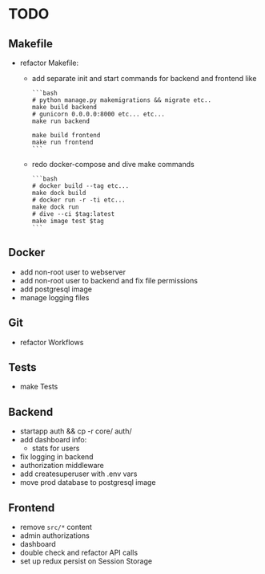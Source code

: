 # TODO

## Makefile

- refactor Makefile:
  - add separate init and start commands for backend and frontend like

        ```bash
        # python manage.py makemigrations && migrate etc..
        make build backend
        # gunicorn 0.0.0.0:8000 etc... etc...
        make run backend

        make build frontend
        make run frontend
        ```

  - redo docker-compose and dive make commands

        ```bash
        # docker build --tag etc...
        make dock build
        # docker run -r -ti etc...
        make dock run
        # dive --ci $tag:latest
        make image test $tag
        ```

## Docker

- add non-root user to webserver
- add non-root user to backend and fix file permissions
- add postgresql image
- manage logging files

## Git

- refactor Workflows

## Tests

- make Tests

## Backend

- startapp auth && cp -r core/ auth/
- add dashboard info:
  - stats for users
- fix logging in backend
- authorization middleware
- add createsuperuser with .env vars
- move prod database to postgresql image

## Frontend

- remove `src/*`  content
- admin authorizations
- dashboard
- double check and refactor API calls
- set up redux persist on Session Storage
